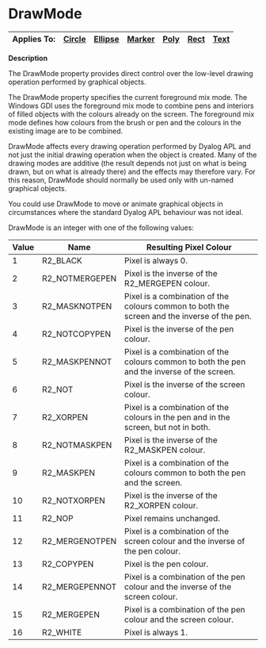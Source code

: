 




<h1 class="heading"><span class="name">DrawMode</span></h1>

| Applies To: | [Circle](../a-z/circle.md) | [Ellipse](../a-z/ellipse.md) | [Marker](../a-z/marker.md) | [Poly](../a-z/poly.md) | [Rect](../a-z/rect.md) | [Text](../a-z/text.md) |
| --- | --- | --- | --- | --- | --- | ---  |


**Description**


The DrawMode property provides direct control over the low-level drawing operation performed by graphical objects.



The DrawMode property specifies the current foreground mix mode. The Windows GDI uses the foreground mix mode to combine pens and interiors of filled objects with the colours already on the screen. The foreground mix mode defines how colours from the brush or pen and the colours in the existing image are to be combined.


DrawMode affects every drawing operation performed by Dyalog APL and not just the initial drawing operation when the object is created. Many of the drawing modes are additive (the result depends not just on what is being drawn, but on what is already there) and the effects may therefore vary. For this reason, DrawMode should normally be used only with un-named graphical objects.


You could use DrawMode to move or animate graphical objects in circumstances where the standard Dyalog APL behaviour was not ideal.



DrawMode is an integer with one of the following values:


| Value | Name | Resulting Pixel Colour |
| --- | --- | ---  |
| 1 | R2_BLACK | Pixel is always 0. |
| 2 | R2_NOTMERGEPEN | Pixel is the inverse of the R2_MERGEPEN colour. |
| 3 | R2_MASKNOTPEN | Pixel is a combination of the colours common to both the screen and the inverse of the pen. |
| 4 | R2_NOTCOPYPEN | Pixel is the inverse of the pen colour. |
| 5 | R2_MASKPENNOT | Pixel is a combination of the colours common to both the pen and the inverse of the screen. |
| 6 | R2_NOT | Pixel is the inverse of the screen colour. |
| 7 | R2_XORPEN | Pixel is a combination of the colours in the pen and in the screen, but not in both. |
| 8 | R2_NOTMASKPEN | Pixel is the inverse of the R2_MASKPEN colour. |
| 9 | R2_MASKPEN | Pixel is a combination of the colours common to both the pen and the screen. |
| 10 | R2_NOTXORPEN | Pixel is the inverse of the R2_XORPEN colour. |
| 11 | R2_NOP | Pixel remains unchanged. |
| 12 | R2_MERGENOTPEN | Pixel is a combination of the screen colour and the inverse of the pen colour. |
| 13 | R2_COPYPEN | Pixel is the pen colour. |
| 14 | R2_MERGEPENNOT | Pixel is a combination of the pen colour and the inverse of the screen colour. |
| 15 | R2_MERGEPEN | Pixel is a combination of the pen colour and the screen colour. |
| 16 | R2_WHITE | Pixel is always 1. |



